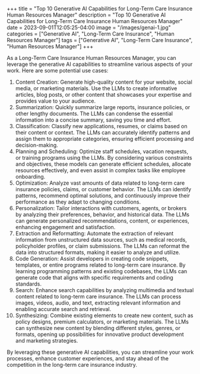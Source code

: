 +++
title = "Top 10 Generative AI Capabilities for Long-Term Care Insurance Human Resources Manager"
description = "Top 10 Generative AI Capabilities for Long-Term Care Insurance Human Resources Manager"
date = 2023-09-01T12:05:25-04:00
image = "/images/genai-1.jpg"
categories = ["Generative AI", "Long-Term Care Insurance", "Human Resources Manager"]
tags = ["Generative AI", "Long-Term Care Insurance", "Human Resources Manager"]
+++

As a Long-Term Care Insurance Human Resources Manager, you can leverage the generative AI capabilities to streamline various aspects of your work. Here are some potential use cases:

1. Content Creation: Generate high-quality content for your website, social media, or marketing materials. Use the LLMs to create informative articles, blog posts, or other content that showcases your expertise and provides value to your audience.
2. Summarization: Quickly summarize large reports, insurance policies, or other lengthy documents. The LLMs can condense the essential information into a concise summary, saving you time and effort.
3. Classification: Classify new applications, resumes, or claims based on their content or context. The LLMs can accurately identify patterns and assign them to appropriate categories, ensuring efficient processing and decision-making.
4. Planning and Scheduling: Optimize staff schedules, vacation requests, or training programs using the LLMs. By considering various constraints and objectives, these models can generate efficient schedules, allocate resources effectively, and even assist in complex tasks like employee onboarding.
5. Optimization: Analyze vast amounts of data related to long-term care insurance policies, claims, or customer behavior. The LLMs can identify patterns, recommend optimal solutions, and continuously improve their performance as they adapt to changing conditions.
6. Personalization: Tailor interactions with customers, agents, or brokers by analyzing their preferences, behavior, and historical data. The LLMs can generate personalized recommendations, content, or experiences, enhancing engagement and satisfaction.
7. Extraction and Reformatting: Automate the extraction of relevant information from unstructured data sources, such as medical records, policyholder profiles, or claim submissions. The LLMs can reformat the data into structured formats, making it easier to analyze and utilize.
8. Code Generation: Assist developers in creating code snippets, templates, or entire programs related to long-term care insurance. By learning programming patterns and existing codebases, the LLMs can generate code that aligns with specific requirements and coding standards.
9. Search: Enhance search capabilities by analyzing multimedia and textual content related to long-term care insurance. The LLMs can process images, videos, audio, and text, extracting relevant information and enabling accurate search and retrieval.
10. Synthesizing: Combine existing elements to create new content, such as policy designs, premium calculators, or marketing materials. The LLMs can synthesize new content by blending different styles, genres, or formats, opening up possibilities for innovative product development and marketing strategies.

By leveraging these generative AI capabilities, you can streamline your work processes, enhance customer experiences, and stay ahead of the competition in the long-term care insurance industry.